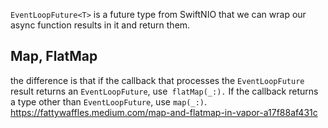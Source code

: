 `EventLoopFuture<T>` is a future type from SwiftNIO that we can wrap our async function results in it and return them.

## Map, FlatMap
the difference is that if the callback that processes the `EventLoopFuture` result returns an `EventLoopFuture`, use` flatMap(_:).` If the callback returns a type other than `EventLoopFuture`, use `map(_:)`.
https://fattywaffles.medium.com/map-and-flatmap-in-vapor-a17f88af431c
